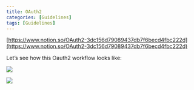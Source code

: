 ```yaml
---
title: OAuth2
categories: [Guidelines]
tags: [Guidelines]
---
```


[https://www.notion.so/OAuth2-3dc156d79089437db7f6becd4fbc222d](https://www.notion.so/OAuth2-3dc156d79089437db7f6becd4fbc222d)


Let’s see how this Oauth2 workflow looks like:


![](https://prod-files-secure.s3.us-west-2.amazonaws.com/9960fb2a-b75e-4bea-a8f9-b00925db1215/3bce41e0-99e8-4ebd-9701-e2bc9cbb79a2/Untitled.png?X-Amz-Algorithm=AWS4-HMAC-SHA256&X-Amz-Content-Sha256=UNSIGNED-PAYLOAD&X-Amz-Credential=ASIAZI2LB466THNGY27F%2F20250620%2Fus-west-2%2Fs3%2Faws4_request&X-Amz-Date=20250620T202551Z&X-Amz-Expires=3600&X-Amz-Security-Token=IQoJb3JpZ2luX2VjENr%2F%2F%2F%2F%2F%2F%2F%2F%2F%2FwEaCXVzLXdlc3QtMiJIMEYCIQCwXLDMgxz151PIdFOEgISgGkdRNKqelW1Hu9mNkb6RxgIhAMMVRAwMCqiPKg%2FS%2BPUolKaWqLdKGFjijmjnQaFBNqHyKogECMP%2F%2F%2F%2F%2F%2F%2F%2F%2F%2FwEQABoMNjM3NDIzMTgzODA1Igw%2FYJdscGmUrhc6PMoq3AN%2BCbYgWygLv2DtjJ36C17rbuQHI5f32J0vKlGghB4wUMIYPWBUVAA5%2B0pYWmhGoFoIQuWjbaWEo1EqLZf17XMdhIpuFyeQ6HujY2uAP1NrVxh876Ljnyk8WO2VVtrImCIDmNfkmbZVHuUUnr0HESNYkLLtcNb%2BOKO4jhhqDn%2FkuuTwyzrX5DZB%2F6vbPuUQIe8d9ThatoUJbFuR8j5T4M2AkMVaSCGzjsbF60%2Butck7Xbr8%2BKvXVIt%2BTFi6aKDHCeR%2BcCmMp273pg9vChZx2p6FhDoJGowfRwMQwG%2FU1JIUO35kdAJQpx4ybt5gvjSmJdN82MKHwP2cQz2Vj5zsKmJ4Of7eWTBxpRorRQETRTrK%2F7LGz3b%2F%2BakMi%2FnjzH5qlUL0YeSAKvXNlxyYa9Ih1m8siL6vsQ3rDNI4dRxTSmernWlY9SWDCPJz%2Ffpxj28m%2FFiyG6fcz21O%2Fxe5gBvjyl1%2FBO4shSwn6INLFIHwpx385A6GZ42iNJSMM9Qze4L3RzvIkLSW9Dmho%2Blz376d9NGbNoXx8gtMpj8hDAK4sy%2FR%2Fz%2Bag8MgJFUzdUKdOLA87nbRtoOHubJY%2F9%2Fpw3cNDMBa2B0WyhOKqTZUy5aK2BUe%2BJNx%2FdpdRYSLCoscOzCBs9bCBjqkAdTlHoEWy%2BvURLb80m%2FPdtRyTWxDT%2FZ8JMD0xmDTRzAb4xPDs%2FbtHyA4l5cIrISxNB18ktQagj5VukF%2FJ5GcCuDRG6ABXWakH60V%2BW57w%2BlU3h3O8bB6fG5ovxOZgVbLJK4NZfTKou5ILMugB1IEaIdtyUBerI1xpXP0A3toGdJwYMsQa%2BCs94l8aa1j39YcxZwUUqOa5HFzFuWwXH6Qn03wlG5K&X-Amz-Signature=c691b3a69513fe6f678fd902fa74d25647eae7a720f7388436cb5895411917f6&X-Amz-SignedHeaders=host&x-amz-checksum-mode=ENABLED&x-id=GetObject)


![](https://prod-files-secure.s3.us-west-2.amazonaws.com/9960fb2a-b75e-4bea-a8f9-b00925db1215/27d32b66-de43-41de-80f7-7edb81d1190f/Untitled.png?X-Amz-Algorithm=AWS4-HMAC-SHA256&X-Amz-Content-Sha256=UNSIGNED-PAYLOAD&X-Amz-Credential=ASIAZI2LB466THNGY27F%2F20250620%2Fus-west-2%2Fs3%2Faws4_request&X-Amz-Date=20250620T202551Z&X-Amz-Expires=3600&X-Amz-Security-Token=IQoJb3JpZ2luX2VjENr%2F%2F%2F%2F%2F%2F%2F%2F%2F%2FwEaCXVzLXdlc3QtMiJIMEYCIQCwXLDMgxz151PIdFOEgISgGkdRNKqelW1Hu9mNkb6RxgIhAMMVRAwMCqiPKg%2FS%2BPUolKaWqLdKGFjijmjnQaFBNqHyKogECMP%2F%2F%2F%2F%2F%2F%2F%2F%2F%2FwEQABoMNjM3NDIzMTgzODA1Igw%2FYJdscGmUrhc6PMoq3AN%2BCbYgWygLv2DtjJ36C17rbuQHI5f32J0vKlGghB4wUMIYPWBUVAA5%2B0pYWmhGoFoIQuWjbaWEo1EqLZf17XMdhIpuFyeQ6HujY2uAP1NrVxh876Ljnyk8WO2VVtrImCIDmNfkmbZVHuUUnr0HESNYkLLtcNb%2BOKO4jhhqDn%2FkuuTwyzrX5DZB%2F6vbPuUQIe8d9ThatoUJbFuR8j5T4M2AkMVaSCGzjsbF60%2Butck7Xbr8%2BKvXVIt%2BTFi6aKDHCeR%2BcCmMp273pg9vChZx2p6FhDoJGowfRwMQwG%2FU1JIUO35kdAJQpx4ybt5gvjSmJdN82MKHwP2cQz2Vj5zsKmJ4Of7eWTBxpRorRQETRTrK%2F7LGz3b%2F%2BakMi%2FnjzH5qlUL0YeSAKvXNlxyYa9Ih1m8siL6vsQ3rDNI4dRxTSmernWlY9SWDCPJz%2Ffpxj28m%2FFiyG6fcz21O%2Fxe5gBvjyl1%2FBO4shSwn6INLFIHwpx385A6GZ42iNJSMM9Qze4L3RzvIkLSW9Dmho%2Blz376d9NGbNoXx8gtMpj8hDAK4sy%2FR%2Fz%2Bag8MgJFUzdUKdOLA87nbRtoOHubJY%2F9%2Fpw3cNDMBa2B0WyhOKqTZUy5aK2BUe%2BJNx%2FdpdRYSLCoscOzCBs9bCBjqkAdTlHoEWy%2BvURLb80m%2FPdtRyTWxDT%2FZ8JMD0xmDTRzAb4xPDs%2FbtHyA4l5cIrISxNB18ktQagj5VukF%2FJ5GcCuDRG6ABXWakH60V%2BW57w%2BlU3h3O8bB6fG5ovxOZgVbLJK4NZfTKou5ILMugB1IEaIdtyUBerI1xpXP0A3toGdJwYMsQa%2BCs94l8aa1j39YcxZwUUqOa5HFzFuWwXH6Qn03wlG5K&X-Amz-Signature=8dac1d20a5e2eb85425f4c2719735f42c3de76e16f98a798714fe57501c91e86&X-Amz-SignedHeaders=host&x-amz-checksum-mode=ENABLED&x-id=GetObject)

